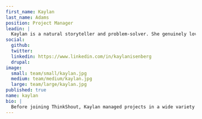 ```yaml
---
first_name: Kaylan
last_name: Adams
position: Project Manager
leadin: |
  Kaylan is a natural storyteller and problem-solver. She genuinely loves the nature of project management and few things are quite as satisfying to her as seeing our clients’ projects to completion. That love is only rivaled by her passion for fairy tales - the scary kind.
social:
  github:
  twitter:
  linkedin: https://www.linkedin.com/in/kaylanisenberg
  drupal:
image:
  small: team/small/kaylan.jpg
  medium: team/medium/kaylan.jpg
  large: team/large/kaylan.jpg
published: true
name: kaylan
bio: |
  Before joining ThinkShout, Kaylan managed projects in a wide variety of industries, particularly, education, where she partnered with various universities to design and implement long-term executive coaching programs to increase student retention and engagement.  We love the diversity of her experience and her unwavering enthusiasm for each project she oversees. She has a Master's degree in English literature and is a self-proclaimed research nut. She also really, really loves marine mammals and used to volunteer for the Cabrillo Marine Aquarium in Los Angeles as a whale watch tour guide. She’s the only person in the office who’s toured the Brothers Grimm route in Germany. Spooky.
---
```

